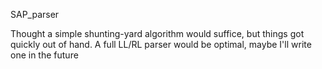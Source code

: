 SAP_parser

Thought a simple shunting-yard algorithm would suffice, but things got quickly out of hand. A full LL/RL parser would be optimal, maybe I'll write one in the future
